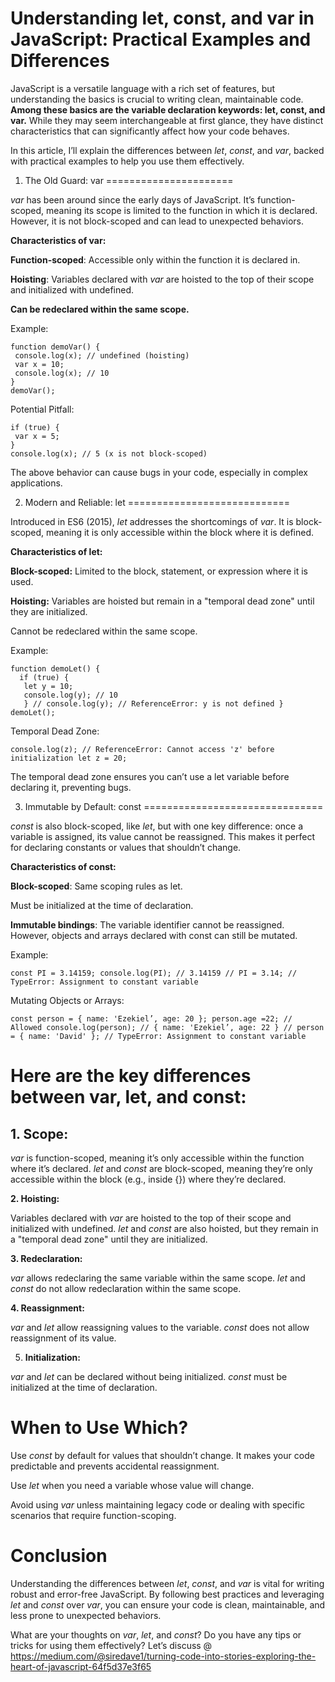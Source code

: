 Understanding let, const, and var in JavaScript: Practical Examples and Differences
===================================================================================

JavaScript is a versatile language with a rich set of features, but understanding the basics is crucial to writing clean, maintainable code. **Among these basics are the variable declaration keywords: let, const, and var.** While they may seem interchangeable at first glance, they have distinct characteristics that can significantly affect how your code behaves.

In this article, I’ll explain the differences between _let_, _const_, and _var_, backed with practical examples to help you use them effectively.

1. The Old Guard: var
======================

_var_ has been around since the early days of JavaScript. It’s function-scoped, meaning its scope is limited to the function in which it is declared. However, it is not block-scoped and can lead to unexpected behaviors.

**Characteristics of var:**

**Function-scoped**: Accessible only within the function it is declared in.

**Hoisting**: Variables declared with _var_ are hoisted to the top of their scope and initialized with undefined.

**Can be redeclared within the same scope.**

Example:

```
function demoVar() { 
 console.log(x); // undefined (hoisting)
 var x = 10; 
 console.log(x); // 10 
} 
demoVar(); 
```

Potential Pitfall:

```
if (true) { 
 var x = 5; 
} 
console.log(x); // 5 (x is not block-scoped) 
```

The above behavior can cause bugs in your code, especially in complex applications.

2. Modern and Reliable: let
============================

Introduced in ES6 (2015), _let_ addresses the shortcomings of _var_. It is block-scoped, meaning it is only accessible within the block where it is defined.

**Characteristics of let:**

**Block-scoped:** Limited to the block, statement, or expression where it is used.

**Hoisting:** Variables are hoisted but remain in a "temporal dead zone" until they are initialized.

Cannot be redeclared within the same scope.

Example:

```
function demoLet() { 
  if (true) { 
   let y = 10; 
   console.log(y); // 10
   } // console.log(y); // ReferenceError: y is not defined } 
demoLet(); 
```

Temporal Dead Zone:

```
console.log(z); // ReferenceError: Cannot access 'z' before initialization let z = 20; 
```

The temporal dead zone ensures you can’t use a let variable before declaring it, preventing bugs.

3. Immutable by Default: const
===============================

_const_ is also block-scoped, like _let_, but with one key difference: once a variable is assigned, its value cannot be reassigned. This makes it perfect for declaring constants or values that shouldn’t change.

**Characteristics of const:**

**Block-scoped**: Same scoping rules as let.

Must be initialized at the time of declaration.

**Immutable bindings**: The variable identifier cannot be reassigned. However, objects and arrays declared with const can still be mutated.

Example:

```
const PI = 3.14159; console.log(PI); // 3.14159 // PI = 3.14; // TypeError: Assignment to constant variable 
```

Mutating Objects or Arrays:

```
const person = { name: 'Ezekiel’, age: 20 }; person.age =22; // Allowed console.log(person); // { name: 'Ezekiel’, age: 22 } // person = { name: 'David' }; // TypeError: Assignment to constant variable 
```

Here are the key differences between var, let, and const:
=========================================================

**1. Scope**:
--------------

_var_ is function-scoped, meaning it’s only accessible within the function where it’s declared.
_let_ and _const_ are block-scoped, meaning they’re only accessible within the block (e.g., inside {}) where they’re declared.

**2. Hoisting:**

Variables declared with _var_ are hoisted to the top of their scope and initialized with undefined.
_let_ and _const_ are also hoisted, but they remain in a "temporal dead zone" until they are initialized.

**3. Redeclaration:**

_var_ allows redeclaring the same variable within the same scope.
_let_ and _const_ do not allow redeclaration within the same scope.

**4. Reassignment:**

_var_ and _let_ allow reassigning values to the variable.
_const_ does not allow reassignment of its value.

5. **Initialization:**

_var_ and _let_ can be declared without being initialized.
_const_ must be initialized at the time of declaration.

**When to Use Which?**
======================

Use _const_ by default for values that shouldn’t change. It makes your code predictable and prevents accidental reassignment.

Use _let_ when you need a variable whose value will change.

Avoid using _var_ unless maintaining legacy code or dealing with specific scenarios that require function-scoping.

Conclusion
==========

Understanding the differences between _let_, _const_, and _var_ is vital for writing robust and error-free JavaScript. By following best practices and leveraging _let_ and _const_ over _var_, you can ensure your code is clean, maintainable, and less prone to unexpected behaviors.

What are your thoughts on _var_, _let_, and _const_? Do you have any tips or tricks for using them effectively? Let’s discuss @  https://medium.com/@siredave1/turning-code-into-stories-exploring-the-heart-of-javascript-64f5d37e3f65